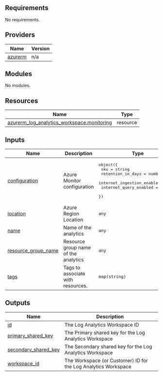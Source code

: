 <!-- BEGIN_TF_DOCS -->
## Requirements

No requirements.

## Providers

| Name | Version |
|------|---------|
| <a name="provider_azurerm"></a> [azurerm](#provider\_azurerm) | n/a |

## Modules

No modules.

## Resources

| Name | Type |
|------|------|
| [azurerm_log_analytics_workspace.monitoring](https://registry.terraform.io/providers/hashicorp/azurerm/latest/docs/resources/log_analytics_workspace) | resource |

## Inputs

| Name | Description | Type | Default | Required |
|------|-------------|------|---------|:--------:|
| <a name="input_configuration"></a> [configuration](#input\_configuration) | Azure Monitor configuration | <pre>object({<br>    sku                        = string<br>    retention_in_days          = number<br>    internet_ingestion_enabled = bool<br>    internet_query_enabled     = bool<br>  })</pre> | n/a | yes |
| <a name="input_location"></a> [location](#input\_location) | Azure Region Location | `any` | n/a | yes |
| <a name="input_name"></a> [name](#input\_name) | Name of the analytics | `any` | n/a | yes |
| <a name="input_resource_group_name"></a> [resource\_group\_name](#input\_resource\_group\_name) | Resource group name of the analytics | `any` | n/a | yes |
| <a name="input_tags"></a> [tags](#input\_tags) | Tags to associate with resources. | `map(string)` | n/a | yes |

## Outputs

| Name | Description |
|------|-------------|
| <a name="output_id"></a> [id](#output\_id) | The Log Analytics Workspace ID |
| <a name="output_primary_shared_key"></a> [primary\_shared\_key](#output\_primary\_shared\_key) | The Primary shared key for the Log Analytics Workspace |
| <a name="output_secondary_shared_key"></a> [secondary\_shared\_key](#output\_secondary\_shared\_key) | The Secondary  shared key for the Log Analytics Workspace |
| <a name="output_workspace_id"></a> [workspace\_id](#output\_workspace\_id) | The Workspace (or Customer) ID for the Log Analytics Workspace |
<!-- END_TF_DOCS -->